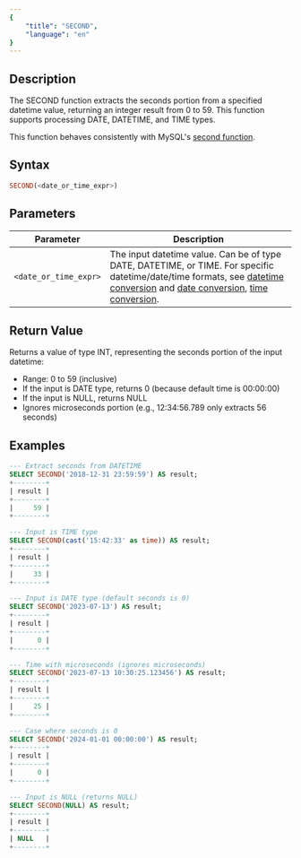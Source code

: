 ```yaml
---
{
    "title": "SECOND",
    "language": "en"
}
---
```


## Description

The SECOND function extracts the seconds portion from a specified datetime value, returning an integer result from 0 to 59. This function supports processing DATE, DATETIME, and TIME types.

This function behaves consistently with MySQL's [second function](https://dev.mysql.com/doc/refman/8.4/en/date-and-time-functions.html#function_second).

## Syntax

```sql
SECOND(<date_or_time_expr>)
```

## Parameters

| Parameter | Description |
| --------- | ----------- |
| `<date_or_time_expr>` | The input datetime value. Can be of type DATE, DATETIME, or TIME. For specific datetime/date/time formats, see [datetime conversion](../../../../../docs/sql-manual/basic-element/sql-data-types/conversion/datetime-conversion) and [date conversion](../../../../../docs/sql-manual/basic-element/sql-data-types/conversion/date-conversion), [time conversion](../../../../../docs/sql-manual/basic-element/sql-data-types/conversion/time-conversion). |

## Return Value

Returns a value of type INT, representing the seconds portion of the input datetime:

- Range: 0 to 59 (inclusive)
- If the input is DATE type, returns 0 (because default time is 00:00:00)
- If the input is NULL, returns NULL
- Ignores microseconds portion (e.g., 12:34:56.789 only extracts 56 seconds)

## Examples

```sql
--- Extract seconds from DATETIME
SELECT SECOND('2018-12-31 23:59:59') AS result;
+--------+
| result |
+--------+
|     59 |
+--------+

--- Input is TIME type
SELECT SECOND(cast('15:42:33' as time)) AS result;
+--------+
| result |
+--------+
|     33 |
+--------+

--- Input is DATE type (default seconds is 0)
SELECT SECOND('2023-07-13') AS result;
+--------+
| result |
+--------+
|      0 |
+--------+

--- Time with microseconds (ignores microseconds)
SELECT SECOND('2023-07-13 10:30:25.123456') AS result;
+--------+
| result |
+--------+
|     25 |
+--------+

--- Case where seconds is 0
SELECT SECOND('2024-01-01 00:00:00') AS result;
+--------+
| result |
+--------+
|      0 |
+--------+

--- Input is NULL (returns NULL)
SELECT SECOND(NULL) AS result;
+--------+
| result |
+--------+
| NULL   |
+--------+
```